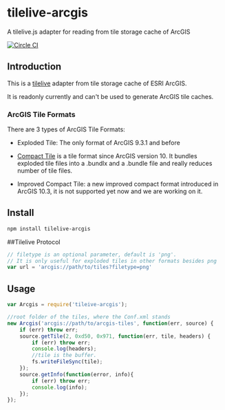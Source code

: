 # tilelive-arcgis
A tilelive.js adapter for reading from tile storage cache of ArcGIS

[![Circle CI](https://circleci.com/gh/FuZhenn/tilelive-arcgis.svg?style=svg)](https://circleci.com/gh/FuZhenn/tilelive-arcgis)

## Introduction
This is a [tilelive](http://github.com/mapbox/tilelive) adapter from tile storage cache of ESRI ArcGIS.

It is readonly currently and can't be used to generate ArcGIS tile caches.

### ArcGIS Tile Formats

There are 3 types of ArcGIS Tile Formats:
* Exploded Tile: The only format of ArcGIS 9.3.1 and before

* [Compact Tile](https://server.arcgis.com/zh-cn/server/latest/publish-services/windows/inside-the-compact-cache-storage-format.htm) is a tile format since ArcGIS version 10. It bundles exploded tile files into a .bundlx and a .bundle file and really reduces number of tile files.

* Improved Compact Tile: a new improved compact format introduced in ArcGIS 10.3,  it is not supported yet now and we are working on it.

## Install

```bash
npm install tilelive-arcgis
```

##Tilelive Protocol

```javascript
// filetype is an optional parameter, default is 'png'.
// It is only useful for exploded tiles in other formats besides png 
var url = 'arcgis://path/to/tiles?filetype=png'
```

## Usage

```javascript
var Arcgis = require('tileive-arcgis');

//root folder of the tiles, where the Conf.xml stands
new Arcgis('arcgis://path/to/arcgis-tiles', function(err, source) {
    if (err) throw err;
    source.getTile(2, 0xd50, 0x971, function(err, tile, headers) {
        if (err) throw err;
        console.log(headers);
        //tile is the buffer.
        fs.writeFileSync(tile);        
    });
    source.getInfo(function(error, info){
        if (err) throw err;
        console.log(info);
    });
});
```
